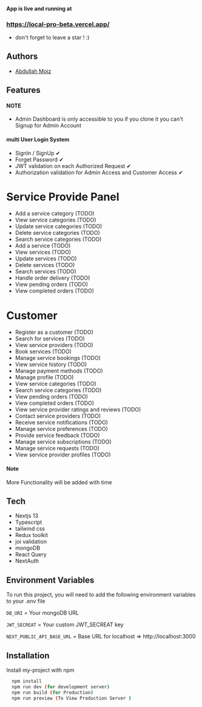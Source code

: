 #### App is live and running at 

### https://local-pro-beta.vercel.app/


 - don't forget to leave a star ! :)

## Authors

- [Abdullah Moiz](https://www.github.com/Abdullah-moiz)

## Features

#### NOTE
 - Admin Dashboard is only accessible to you if you clone it you can't Signup for Admin Account


#### multi User Login System
- SignIn / SignUp ✔
- Forget Password ✔
- JWT validation on each Authorized Request ✔
- Authorization validation for Admin Access and Customer Access ✔

# Service Provide Panel
- Add a service category (TODO)
- View service categories (TODO)
- Update service categories (TODO)
- Delete service categories (TODO)
- Search service categories (TODO)
- Add a service (TODO)
- View services (TODO)
- Update services (TODO)
- Delete services (TODO)
- Search services (TODO)
- Handle order delivery (TODO)
- View pending orders (TODO)
- View completed orders (TODO)

# Customer
- Register as a customer (TODO)
- Search for services (TODO)
- View service providers (TODO)
- Book services (TODO)
- Manage service bookings (TODO)
- View service history (TODO)
- Manage payment methods  (TODO)
- Manage profile (TODO)
- View service categories (TODO)
- Search service categories (TODO)
- View pending orders (TODO)
- View completed orders (TODO)
- View service provider ratings and reviews (TODO)
- Contact service providers (TODO)
- Receive service notifications (TODO)
- Manage service preferences (TODO)
- Provide service feedback (TODO)
- Manage service subscriptions (TODO)
- Manage service requests (TODO)
- View service provider profiles (TODO)

#### Note 
More Functionality will be added with time



## Tech
- Nextjs 13
- Typescript
- tailwind css
- Redux toolkit
- joi validation
- mongoDB
- React Query
- NextAuth

## Environment Variables

To run this project, you will need to add the following environment variables to your .env file

`DB_URI` = Your mongoDB URL

`JWT_SECREAT` = Your custom JWT_SECREAT key

`NEXT_PUBLIC_API_BASE_URL` =  Base URL for localhost  => http://localhost:3000


## Installation

Install my-project with npm

```bash
  npm install
  npm run dev (for development server)
  npm run build (for Production)
  npm run preview (To View Production Server )
```
